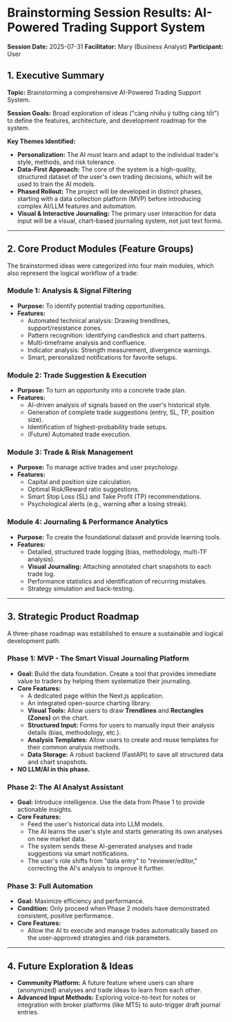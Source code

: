 # Brainstorming Session Results: AI-Powered Trading Support System

**Session Date:** 2025-07-31
**Facilitator:** Mary (Business Analyst)
**Participant:** User

## 1. Executive Summary

**Topic:** Brainstorming a comprehensive AI-Powered Trading Support System.

**Session Goals:** Broad exploration of ideas ("càng nhiều ý tưởng càng tốt") to define the features, architecture, and development roadmap for the system.

**Key Themes Identified:**
- **Personalization:** The AI must learn and adapt to the individual trader's style, methods, and risk tolerance.
- **Data-First Approach:** The core of the system is a high-quality, structured dataset of the user's own trading decisions, which will be used to train the AI models.
- **Phased Rollout:** The project will be developed in distinct phases, starting with a data collection platform (MVP) before introducing complex AI/LLM features and automation.
- **Visual & Interactive Journaling:** The primary user interaction for data input will be a visual, chart-based journaling system, not just text forms.

---

## 2. Core Product Modules (Feature Groups)

The brainstormed ideas were categorized into four main modules, which also represent the logical workflow of a trade:

### Module 1: Analysis & Signal Filtering
- **Purpose:** To identify potential trading opportunities.
- **Features:**
    - Automated technical analysis: Drawing trendlines, support/resistance zones.
    - Pattern recognition: Identifying candlestick and chart patterns.
    - Multi-timeframe analysis and confluence.
    - Indicator analysis: Strength measurement, divergence warnings.
    - Smart, personalized notifications for favorite setups.

### Module 2: Trade Suggestion & Execution
- **Purpose:** To turn an opportunity into a concrete trade plan.
- **Features:**
    - AI-driven analysis of signals based on the user's historical style.
    - Generation of complete trade suggestions (entry, SL, TP, position size).
    - Identification of highest-probability trade setups.
    - (Future) Automated trade execution.

### Module 3: Trade & Risk Management
- **Purpose:** To manage active trades and user psychology.
- **Features:**
    - Capital and position size calculation.
    - Optimal Risk/Reward ratio suggestions.
    - Smart Stop Loss (SL) and Take Profit (TP) recommendations.
    - Psychological alerts (e.g., warning after a losing streak).

### Module 4: Journaling & Performance Analytics
- **Purpose:** To create the foundational dataset and provide learning tools.
- **Features:**
    - Detailed, structured trade logging (bias, methodology, multi-TF analysis).
    - **Visual Journaling:** Attaching annotated chart snapshots to each trade log.
    - Performance statistics and identification of recurring mistakes.
    - Strategy simulation and back-testing.

---

## 3. Strategic Product Roadmap

A three-phase roadmap was established to ensure a sustainable and logical development path.

### Phase 1: MVP - The Smart Visual Journaling Platform
- **Goal:** Build the data foundation. Create a tool that provides immediate value to traders by helping them systematize their journaling.
- **Core Features:**
    - A dedicated page within the Next.js application.
    - An integrated open-source charting library.
    - **Visual Tools:** Allow users to draw **Trendlines** and **Rectangles (Zones)** on the chart.
    - **Structured Input:** Forms for users to manually input their analysis details (bias, methodology, etc.).
    - **Analysis Templates:** Allow users to create and reuse templates for their common analysis methods.
    - **Data Storage:** A robust backend (FastAPI) to save all structured data and chart snapshots.
- **NO LLM/AI in this phase.**

### Phase 2: The AI Analyst Assistant
- **Goal:** Introduce intelligence. Use the data from Phase 1 to provide actionable insights.
- **Core Features:**
    - Feed the user's historical data into LLM models.
    - The AI learns the user's style and starts generating its own analyses on new market data.
    - The system sends these AI-generated analyses and trade suggestions via smart notifications.
    - The user's role shifts from "data entry" to "reviewer/editor," correcting the AI's analysis to improve it further.

### Phase 3: Full Automation
- **Goal:** Maximize efficiency and performance.
- **Condition:** Only proceed when Phase 2 models have demonstrated consistent, positive performance.
- **Core Features:**
    - Allow the AI to execute and manage trades automatically based on the user-approved strategies and risk parameters.

---

## 4. Future Exploration & Ideas
- **Community Platform:** A future feature where users can share (anonymized) analyses and trade ideas to learn from each other.
- **Advanced Input Methods:** Exploring voice-to-text for notes or integration with broker platforms (like MT5) to auto-trigger draft journal entries.
